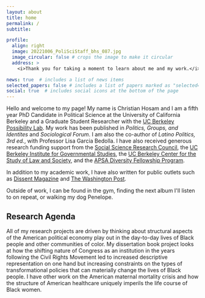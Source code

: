 ```yaml
---
layout: about
title: home
permalink: /
subtitle: 

profile:
  align: right
  image: 20221006_PoliSciStaff_bhs_087.jpg
  image_circular: false # crops the image to make it circular
  address: >
    <i>Thank you for taking a moment to learn about me and my work.</i>

news: true  # includes a list of news items
selected_papers: false # includes a list of papers marked as "selected={true}"
social: true  # includes social icons at the bottom of the page
---
```


Hello and welcome to my page! My name is Christian Hosam and I am a fifth year PhD Candidate in Political Science at the University of California Berkeley and a Graduate Student Researcher with the [UC Berkeley Possibility Lab](https://possibilitylab.berkeley.edu). My work has been published in <i>Politics, Groups, and Identites</i> and <i>Sociological Forum</i>. I am also the co-author of <i>Latino Politics, 3rd ed.</i>, with Professor Lisa Garcia Bedolla. I have also received generous research funding support from the [Social Science Research Council](https://www.ssrc.org/programs/drugs-security-and-democracy-program/democratic-anxieties-in-the-americas-research-grants/grantees/), the [UC Berkeley Institute for Governmental Studies](https://igs.berkeley.edu/student-opportunities/awards-grants), the [UC Berkeley Center for the Study of Law and Society](https://csls.berkeley.edu), and the [APSA Diversity Fellowship Program](https://apsanet.org/dfp). 

In addition to my academic work, I have also written for public outlets such as [Dissent Magazine](https://www.dissentmagazine.org/online_articles/from-police-brutality-to-the-city-budget) and [The Washington Post](https://www.washingtonpost.com/news/made-by-history/wp/2018/06/15/the-supreme-courts-long-war-against-voting-rights/). 
  
Outside of work, I can be found in the gym, finding the next album I'll listen to on repeat, or walking my dog Penelope. 

## Research Agenda 
All of my research projects are driven by thinking about structural aspects of the American political economy play out in the day-to-day lives of Black people and other communities of color. My dissertation book project looks at how the shifting nature of Congress as an institution in the years following the Civil Rights Movement led to increased descriptive representation on one hand but increasing constraints on the types of transformational policies that can materially change the lives of Black people. I have other work on the American maternal mortality crisis and how the structure of American healthcare uniquely imperils the life course of Black women. 
